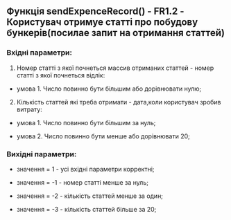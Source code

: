 ## Функція sendExpenceRecord() - FR1.2 -  Користувач отримуе статті про побудову бункерів(посилае запит на отримання статтей)

### Вхідні параметри:
1. Номер статті з якої почнеться массив отриманих статтей - номер статті з якої почнеться відлік:

- умова 1. Число повинно бути більшим або дорівнювати нулю;

2. Кількість статтей які треба отримати - дата,коли користувач зробив витрату:

- умова 1. Число повинно бути більшим за нуль;

- умова 2. Число повинно бути менше або дорівнювати 20;

### Вихідні параметри:
- значення = 1 - усі вхідні параметри корректні;

- значення = -1 - номер статті менше за нуль;

- значення = -2 - кількість статтей менше за один;

- значення = -3 - кількість статтей більше за 20;